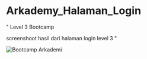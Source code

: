 # Arkademy_Halaman_Login
" Level 3 Bootcamp

screenshoot hasil dari halaman login level 3
"


![Bootcamp Arkademi](https://user-images.githubusercontent.com/72473018/95263389-917fb080-07e2-11eb-8e73-9a2ea91bd253.jpg)
